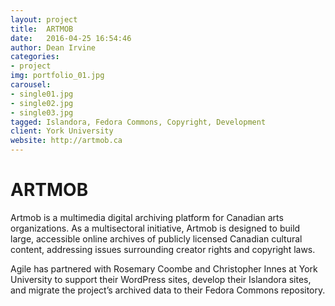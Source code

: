 ```yaml
---
layout: project
title:  ARTMOB
date:   2016-04-25 16:54:46
author: Dean Irvine
categories:
- project
img: portfolio_01.jpg
carousel:
- single01.jpg
- single02.jpg
- single03.jpg
tagged: Islandora, Fedora Commons, Copyright, Development
client: York University
website: http://artmob.ca
---
```

# ARTMOB

Artmob is a multimedia digital archiving platform for Canadian arts organizations. As a multisectoral initiative, Artmob is designed to build large, accessible online archives of publicly licensed Canadian cultural content, addressing issues surrounding creator rights and copyright laws.

Agile has partnered with Rosemary Coombe and Christopher Innes at York University to support their WordPress sites, develop their Islandora sites, and migrate the project’s archived data to their Fedora Commons repository.
